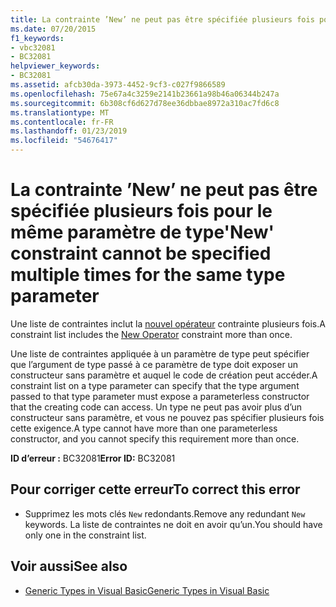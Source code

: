 ```yaml
---
title: La contrainte ’New’ ne peut pas être spécifiée plusieurs fois pour le même paramètre de type
ms.date: 07/20/2015
f1_keywords:
- vbc32081
- BC32081
helpviewer_keywords:
- BC32081
ms.assetid: afcb30da-3973-4452-9cf3-c027f9866589
ms.openlocfilehash: 75e67a4c3259e2141b23661a98b46a06344b247a
ms.sourcegitcommit: 6b308cf6d627d78ee36dbbae8972a310ac7fd6c8
ms.translationtype: MT
ms.contentlocale: fr-FR
ms.lasthandoff: 01/23/2019
ms.locfileid: "54676417"
---
```

# <a name="new-constraint-cannot-be-specified-multiple-times-for-the-same-type-parameter"></a><span data-ttu-id="20f76-102">La contrainte ’New’ ne peut pas être spécifiée plusieurs fois pour le même paramètre de type</span><span class="sxs-lookup"><span data-stu-id="20f76-102">'New' constraint cannot be specified multiple times for the same type parameter</span></span>
<span data-ttu-id="20f76-103">Une liste de contraintes inclut la [nouvel opérateur](../../visual-basic/language-reference/operators/new-operator.md) contrainte plusieurs fois.</span><span class="sxs-lookup"><span data-stu-id="20f76-103">A constraint list includes the [New Operator](../../visual-basic/language-reference/operators/new-operator.md) constraint more than once.</span></span>  
  
 <span data-ttu-id="20f76-104">Une liste de contraintes appliquée à un paramètre de type peut spécifier que l’argument de type passé à ce paramètre de type doit exposer un constructeur sans paramètre et auquel le code de création peut accéder.</span><span class="sxs-lookup"><span data-stu-id="20f76-104">A constraint list on a type parameter can specify that the type argument passed to that type parameter must expose a parameterless constructor that the creating code can access.</span></span> <span data-ttu-id="20f76-105">Un type ne peut pas avoir plus d’un constructeur sans paramètre, et vous ne pouvez pas spécifier plusieurs fois cette exigence.</span><span class="sxs-lookup"><span data-stu-id="20f76-105">A type cannot have more than one parameterless constructor, and you cannot specify this requirement more than once.</span></span>  
  
 <span data-ttu-id="20f76-106">**ID d’erreur :** BC32081</span><span class="sxs-lookup"><span data-stu-id="20f76-106">**Error ID:** BC32081</span></span>  
  
## <a name="to-correct-this-error"></a><span data-ttu-id="20f76-107">Pour corriger cette erreur</span><span class="sxs-lookup"><span data-stu-id="20f76-107">To correct this error</span></span>  
  
-   <span data-ttu-id="20f76-108">Supprimez les mots clés `New` redondants.</span><span class="sxs-lookup"><span data-stu-id="20f76-108">Remove any redundant `New` keywords.</span></span> <span data-ttu-id="20f76-109">La liste de contraintes ne doit en avoir qu’un.</span><span class="sxs-lookup"><span data-stu-id="20f76-109">You should have only one in the constraint list.</span></span>  
  
## <a name="see-also"></a><span data-ttu-id="20f76-110">Voir aussi</span><span class="sxs-lookup"><span data-stu-id="20f76-110">See also</span></span>
- [<span data-ttu-id="20f76-111">Generic Types in Visual Basic</span><span class="sxs-lookup"><span data-stu-id="20f76-111">Generic Types in Visual Basic</span></span>](../../visual-basic/programming-guide/language-features/data-types/generic-types.md)
